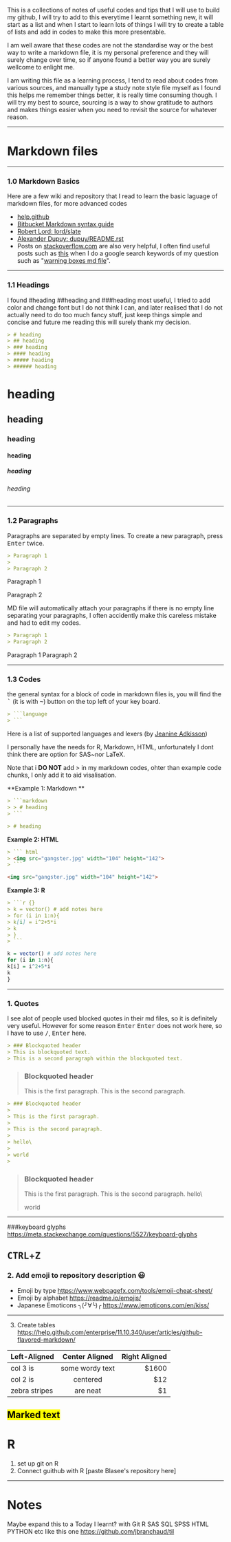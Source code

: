 This is a collections of notes of useful codes and tips that I will use to build my github, I will try to add to this everytime I learnt something new, it will start as a list and when I start to learn lots of things I will try to create a table of lists and add in codes to make this more presentable. 

I am well aware that these codes are not the standardise way or the best way to write a markdown file, it is my personal preference and they will surely change over time, so if anyone found a better way you are surely wellcome to enlight me. 

I am writing this file as a learning process, I tend to read about codes from various sources, and manually type a study note style file myself as I found this helps me remember things better, it is really time consuming though. I will try my best to source, sourcing is a way to show gratitude to authors and makes things easier when you need to revisit the source for whatever reason. 

-----------------------------------------------------------------------------------------------

# Markdown files
----------------------------------------------------------------------------------------------
### 1.0 Markdown Basics
Here are a few wiki and repository that I read to learn the basic laguage of markdown files, for more advanced codes 
- [help.github](https://help.github.com/articles/basic-writing-and-formatting-syntax/)
- [Bitbucket Markdown syntax guide](https://confluence.atlassian.com/bitbucketserver/markdown-syntax-guide-776639995.html)
- [Robert Lord: lord/slate](https://github.com/lord/slate/wiki/Markdown-Syntax)
- [Alexander Dupuy: dupuy/README.rst](https://gist.github.com/dupuy/1855764)
- Posts on [stackoverflow.com](https://stackoverflow.com/) are also very helpful, I often find useful posts such as [this](https://stackoverflow.com/questions/25654845/how-can-i-create-a-text-box-for-a-note-in-markdown) when I do a google search keywords of my question such as "[warning boxes md file](https://www.google.co.nz/search?q=warning+boxes+md+file&rlz=1C1GGRV_enNZ816NZ816&oq=warning+boxes+md+file&aqs=chrome..69i57.527j0j7&sourceid=chrome&ie=UTF-8)". 
--------------------------------------------------------------------------------------------------------
### 1.1 Headings 
I found #heading ##heading and ###heading most useful, I tried to add color and change font but I do not think I can, and later realised that I do not actually need to do too much fancy stuff, just keep things simple and concise and future me reading this will surely thank my decision. 
```markdown
> # heading
> ## heading
> ### heading
> #### heading
> ##### heading
> ###### heading
```
# heading
## heading
### heading
#### heading
##### heading
###### heading

---------------------------------------------------------------------------------------------

### 1.2 Paragraphs
Paragraphs are separated by empty lines. To create a new paragraph, press <kbd>Enter</kbd> twice.

```markdown
> Paragraph 1
>
> Paragraph 2
```
Paragraph 1

Paragraph 2

MD file will automatically attach your paragraphs if there is no empty line separating your paragraphs, I often accidently make this careless mistake and had to edit my codes. 
```markdown
> Paragraph 1
> Paragraph 2
```
Paragraph 1
Paragraph 2

--------------------------------------------------------------------------------------------------------
### 1.3 Codes
the general syntax for a block of code in markdown files is, you will find the  <kbd>`</kbd> (it is with <kbd>~</kbd>) button  on the top left of your key board. 
```markdown
> ```language
> ```
``` 

Here is a list of supported languages and lexers (by [Jeanine Adkisson](https://github.com/jneen/rouge/wiki/List-of-supported-languages-and-lexers))

I personally have the needs for R, Markdown, HTML, unfortunately I dont think there are option for SAS~nor LaTeX. 

Note that i **DO NOT** add > in my markdown codes, ohter than example code chunks, I only add it to aid visalisation. 

**Example 1: Markdown **
```markdown
> ```markdown
> > # heading
> ```
```
```markdown
> # heading
``` 
**Example 2: HTML**
```markdown
> ``` html
> <img src="gangster.jpg" width="104" height="142">
> ``` 
```

```html
<img src="gangster.jpg" width="104" height="142">
``` 
**Example 3: R**

```markdown
> ```r {}
> k = vector() # add notes here
> for (i in 1:n){
> k[i] = i^2+5*i
> k
> }
> ``` 
```

```r {}
k = vector() # add notes here
for (i in 1:n){
k[i] = i^2+5*i
k
}
``` 
--------------------------------------------------------------------------------------------
### 1. Quotes
I see alot of people used blocked quotes in their md files, so it is definitely very useful.
However for some reason <kbd>Enter</kbd> <kbd>Enter</kbd> does not work here, so I have to use <kbd>/</kbd>, <kbd>Enter</kbd> here. 
```markdown
> ### Blockquoted header
> This is blockquoted text.
> This is a second paragraph within the blockquoted text.
```
> ### Blockquoted header
> This is the first paragraph.
> This is the second paragraph. 

```markdown
> ### Blockquoted header
>
> This is the first paragraph.
>
> This is the second paragraph. 
>
> hello\
>
> world
>
```
> ### Blockquoted header
> This is the first paragraph.
> This is the second paragraph. 
> hello\
>
> world

----------------------------------------------------------------------------------------------------------
###keyboard glyphs
https://meta.stackexchange.com/questions/5527/keyboard-glyphs

<kbd>CTRL</kbd>+<kbd>Z</kbd>
----------------------------------------------------------------------------------------------------------
### 2. Add emoji to repository description :smiley: 
  - Emoji by type https://www.webpagefx.com/tools/emoji-cheat-sheet/
  - Emoji by alphabet https://readme.io/emojis/
  - Japanese Emoticons ╮(╯∀╰)╭ https://www.jemoticons.com/en/kiss/
------------------------------------------------------------------------------------------------------------
3. Create tables
https://help.github.com/enterprise/11.10.340/user/articles/github-flavored-markdown/

| Left-Aligned  | Center Aligned  | Right Aligned |
| :------------ |:---------------:| -----:|
| col 3 is      | some wordy text | $1600 |
| col 2 is      | centered        |   $12 |
| zebra stripes | are neat        |    $1 |



<mark>Marked text</mark>
---
# R
1. set up git on R 
2. Connect guithub with R [paste Blasee's repository here]
---

# Notes
Maybe expand this to a Today I learnt? with Git R SAS SQL SPSS HTML PYTHON etc
like this one https://github.com/jbranchaud/til
